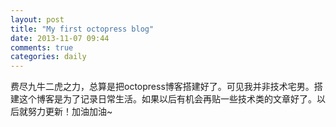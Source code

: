 ```yaml
---
layout: post
title: "My first octopress blog"
date: 2013-11-07 09:44
comments: true
categories: daily
---
```

费尽九牛二虎之力，总算是把octopress博客搭建好了。可见我并非技术宅男。搭建这个博客是为了记录日常生活。如果以后有机会再贴一些技术类的文章好了。以后就努力更新！加油加油~
